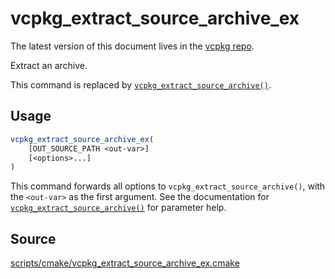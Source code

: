 # vcpkg_extract_source_archive_ex

The latest version of this document lives in the [vcpkg repo](https://github.com/Microsoft/vcpkg/blob/master/docs/maintainers/vcpkg_extract_source_archive_ex.md).

Extract an archive.

This command is replaced by [`vcpkg_extract_source_archive()`][].

## Usage
```cmake
vcpkg_extract_source_archive_ex(
    [OUT_SOURCE_PATH <out-var>]
    [<options>...]
)
```

This command forwards all options to `vcpkg_extract_source_archive()`, with the `<out-var>` as the first argument. See the documentation for [`vcpkg_extract_source_archive()`] for parameter help.

[`vcpkg_extract_source_archive()`]: vcpkg_extract_source_archive.md

## Source
[scripts/cmake/vcpkg\_extract\_source\_archive\_ex.cmake](https://github.com/Microsoft/vcpkg/blob/master/scripts/cmake/vcpkg_extract_source_archive_ex.cmake)
